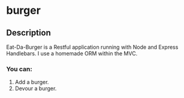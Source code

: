 # burger
## Description
Eat-Da-Burger is a Restful application running with Node and Express Handlebars. I use a homemade ORM within the MVC.

### You can:
1. Add a burger.
1. Devour a burger. 
